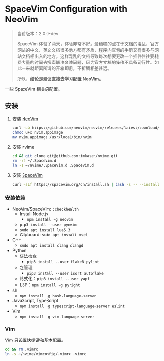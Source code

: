 # SpaceVim Configuration with NeoVim

> 当前版本：2.0.0-dev
>
> SpaceVim 体验了两天，体验非常不好。最糟糕的点在于文档的混乱，官方网站的中文、英文文档很多地方都有矛盾，程序内查询的手册又有很多与网站文档相出入的地方。这样混乱的文档导致每次想要更改一个插件往往要耗费大量的时间去搜索解决各种问题，因为官方文档的操作不具备可行性。如此一来就距离所谓的开箱即用，不折腾相差甚远。
>
> 所以，**结论是建议直接去学习配置 NeoVim。**

一些 SpaceVim 相关的配置。

## 安装

1. 安装 [NeoVim](https://github.com/neovim/neovim)

   ``` Bash
   curl -LO https://github.com/neovim/neovim/releases/latest/download/nvim.appimage
   chmod u+x nvim.appimage
   mv nvim.appimage /usr/local/bin/nvim
   ```

2. 安装 [nvime](https://github.com/imkasen/nvime)

   ``` Bash
   cd && git clone git@github.com:imkasen/nvime.git
   rm -rf ~/.SpaceVim.d
   ln -s ~/nvime/.SpaceVim.d .SpaceVim.d
   ```

3. 安装 [SpaceVim](https://spacevim.org/cn/)

   ``` Bash
   curl -sLf https://spacevim.org/cn/install.sh | bash -s -- --install neovim
   ```

### 安装依赖

* NeoVim/SpaceVim: `:checkhealth`
  * Install Node.js
    * `npm install -g neovim`
  * `pip3 install --user pynvim`
  * `sudo apt install lua5.3`
  * Clipboard: `sudo apt install xsel`
* C++
  * `sudo apt install clang clangd`
* Python
  * 语法检查
    * `pip3 install --user flake8 pylint`
  * 包管理
    * `pip3 install --user isort autoflake`
  * 格式化：`pip3 install --user yapf`
  * LSP：`npm install -g pyright`
* sh
  * `npm install -g bash-language-server`
* JavaScript, TypeScript
  * `npm install -g typescript-language-server eslint`
* Vim
  * `npm install -g vim-language-server`

### Vim

Vim 只设置快捷键和基本配置。

``` Bash
cd && rm .vimrc
ln -s ~/nvime/vimconfig/.vimrc .vimrc
```
